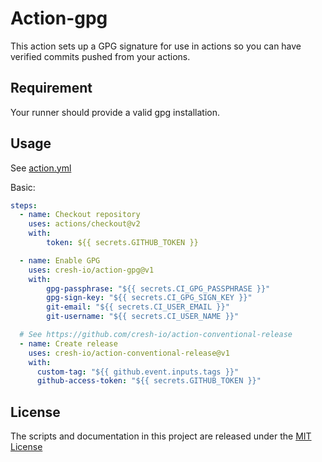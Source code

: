 # Action-gpg

This action sets up a GPG signature for use in actions so you can have verified commits pushed from your actions.


## Requirement

Your runner should provide a valid gpg installation.

## Usage

See [action.yml](action.yml)

Basic:

```yaml
steps:
  - name: Checkout repository
    uses: actions/checkout@v2
    with:
        token: ${{ secrets.GITHUB_TOKEN }}

  - name: Enable GPG
    uses: cresh-io/action-gpg@v1
    with:
        gpg-passphrase: "${{ secrets.CI_GPG_PASSPHRASE }}"
        gpg-sign-key: "${{ secrets.CI_GPG_SIGN_KEY }}"
        git-email: "${{ secrets.CI_USER_EMAIL }}"
        git-username: "${{ secrets.CI_USER_NAME }}"

  # See https://github.com/cresh-io/action-conventional-release
  - name: Create release
    uses: cresh-io/action-conventional-release@v1
    with:
      custom-tag: "${{ github.event.inputs.tags }}"
      github-access-token: "${{ secrets.GITHUB_TOKEN }}"
```

## License
The scripts and documentation in this project are released under the [MIT License](LICENSE)